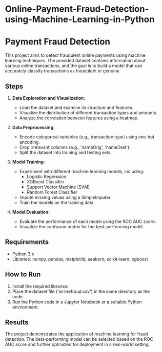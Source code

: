 # Online-Payment-Fraud-Detection-using-Machine-Learning-in-Python

# Payment Fraud Detection

This project aims to detect fraudulent online payments using machine learning techniques. The provided dataset contains information about various online transactions, and the goal is to build a model that can accurately classify transactions as fraudulent or genuine.

## Steps

1. **Data Exploration and Visualization:**
   - Load the dataset and examine its structure and features.
   - Visualize the distribution of different transaction types and amounts.
   - Analyze the correlation between features using a heatmap.

2. **Data Preprocessing:**
   - Encode categorical variables (e.g., transaction type) using one-hot encoding.
   - Drop irrelevant columns (e.g., 'nameOrig', 'nameDest').
   - Split the dataset into training and testing sets.

3. **Model Training:**
   - Experiment with different machine learning models, including:
     - Logistic Regression
     - XGBoost Classifier
     - Support Vector Machine (SVM)
     - Random Forest Classifier
   - Impute missing values using a SimpleImputer.
   - Train the models on the training data.

4. **Model Evaluation:**
   - Evaluate the performance of each model using the ROC AUC score.
   - Visualize the confusion matrix for the best-performing model.

## Requirements

- Python 3.x
- Libraries: numpy, pandas, matplotlib, seaborn, scikit-learn, xgboost

## How to Run

1. Install the required libraries:
2. Place the dataset file ('onlinefraud.csv') in the same directory as the code.
3. Run the Python code in a Jupyter Notebook or a suitable Python environment.

## Results

The project demonstrates the application of machine learning for fraud detection. The best-performing model can be selected based on the ROC AUC score and further optimized for deployment in a real-world setting.
